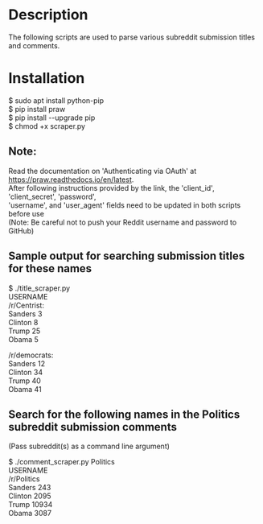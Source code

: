 # Description  

The following scripts are used to parse various subreddit submission titles  
and comments. 


# Installation
  
$ sudo apt install python-pip  
$ pip install praw  
$ pip install --upgrade pip  
$ chmod +x scraper.py  

## Note:
Read the documentation on 'Authenticating via OAuth' at https://praw.readthedocs.io/en/latest.   
After following instructions provided by the link, the 'client_id', 'client_secret', 'password',   
'username', and 'user_agent' fields need to be updated in both scripts before use   
(Note: Be careful not to push your Reddit username and password to GitHub)  


## Sample output for searching submission titles for these names   

$ ./title_scraper.py   
USERNAME  
/r/Centrist:  
Sanders 3  
Clinton 8  
Trump 25  
Obama 5  
  
/r/democrats:  
Sanders 12  
Clinton 34  
Trump 40  
Obama 41  
  
## Search for the following names in the Politics subreddit submission comments  
(Pass subreddit(s) as a command line argument)  
  
$ ./comment_scraper.py Politics    
USERNAME  
/r/Politics  
Sanders 243  
Clinton 2095  
Trump 10934  
Obama 3087  
  
  
